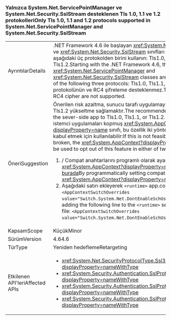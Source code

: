 ### <a name="only-tls-10-11-and-12-protocols-supported-in-systemnetservicepointmanager-and-systemnetsecuritysslstream"></a><span data-ttu-id="dcd4c-101">Yalnızca System.Net.ServicePointManager ve System.Net.Security.SslStream desteklenen Tls 1.0, 1.1 ve 1.2 protokolleri</span><span class="sxs-lookup"><span data-stu-id="dcd4c-101">Only Tls 1.0, 1.1 and 1.2 protocols supported in System.Net.ServicePointManager and System.Net.Security.SslStream</span></span>

|   |   |
|---|---|
|<span data-ttu-id="dcd4c-102">Ayrıntılar</span><span class="sxs-lookup"><span data-stu-id="dcd4c-102">Details</span></span>|<span data-ttu-id="dcd4c-103">.NET Framework 4.6 ile başlayan <xref:System.Net.ServicePointManager> ve <xref:System.Net.Security.SslStream> sınıfları yalnızca izin verilecek aşağıdaki üç protokolden birini kullanın: Tls1.0, Tls1.1 veya Tls1.2.</span><span class="sxs-lookup"><span data-stu-id="dcd4c-103">Starting with the .NET Framework 4.6, the <xref:System.Net.ServicePointManager> and <xref:System.Net.Security.SslStream> classes are only allowed to use one of the following three protocols: Tls1.0, Tls1.1, or Tls1.2.</span></span> <span data-ttu-id="dcd4c-104">SSL3.0 protokolünün ve RC4 şifreleme desteklenmez.</span><span class="sxs-lookup"><span data-stu-id="dcd4c-104">The SSL3.0 protocol and RC4 cipher are not supported.</span></span>|
|<span data-ttu-id="dcd4c-105">Öneri</span><span class="sxs-lookup"><span data-stu-id="dcd4c-105">Suggestion</span></span>|<span data-ttu-id="dcd4c-106">Önerilen risk azaltma, sunucu tarafı uygulamayı Tls1.0, Tls1.1 veya Tls1.2 yükseltme sağlamaktır.</span><span class="sxs-lookup"><span data-stu-id="dcd4c-106">The recommended mitigation is to upgrade the sever-side app to Tls1.0, Tls1.1, or Tls1.2.</span></span> <span data-ttu-id="dcd4c-107">Bu uygun değilse veya istemci uygulamaları kopmuş <xref:System.AppContext?displayProperty=name> sınıfı, bu özellik iki yöntemden biriyle dışında kabul etmek için kullanılabilir:</span><span class="sxs-lookup"><span data-stu-id="dcd4c-107">If this is not feasible, or if client apps are broken, the <xref:System.AppContext?displayProperty=name> class can be used to opt out of this feature in either of two ways:</span></span><ol><li><span data-ttu-id="dcd4c-108">/ Compat anahtarlarını programlı olarak ayarlayarak <xref:System.AppContext?displayProperty=name>açıklandığı gibi [burada](https://blogs.msdn.com/b/dotnet/archive/2015/04/29/net-announcements-at-build-2015.aspx#dotnet46)</span><span class="sxs-lookup"><span data-stu-id="dcd4c-108">By programmatically setting compat switches on the <xref:System.AppContext?displayProperty=name>, as explained [here](https://blogs.msdn.com/b/dotnet/archive/2015/04/29/net-announcements-at-build-2015.aspx#dotnet46)</span></span></li><li><span data-ttu-id="dcd4c-109">Aşağıdaki satırı ekleyerek <code>&lt;runtime&gt;</code> app.config dosyasının: <code>&lt;AppContextSwitchOverrides value=&quot;Switch.System.Net.DontEnableSchUseStrongCrypto=true&quot;/&gt;</code>;</span><span class="sxs-lookup"><span data-stu-id="dcd4c-109">By adding the following line to the <code>&lt;runtime&gt;</code> section of the app.config file: <code>&lt;AppContextSwitchOverrides value=&quot;Switch.System.Net.DontEnableSchUseStrongCrypto=true&quot;/&gt;</code>;</span></span></li></ol>|
|<span data-ttu-id="dcd4c-110">Kapsam</span><span class="sxs-lookup"><span data-stu-id="dcd4c-110">Scope</span></span>|<span data-ttu-id="dcd4c-111">Küçük</span><span class="sxs-lookup"><span data-stu-id="dcd4c-111">Minor</span></span>|
|<span data-ttu-id="dcd4c-112">Sürüm</span><span class="sxs-lookup"><span data-stu-id="dcd4c-112">Version</span></span>|<span data-ttu-id="dcd4c-113">4.6</span><span class="sxs-lookup"><span data-stu-id="dcd4c-113">4.6</span></span>|
|<span data-ttu-id="dcd4c-114">Tür</span><span class="sxs-lookup"><span data-stu-id="dcd4c-114">Type</span></span>|<span data-ttu-id="dcd4c-115">Yeniden hedefleme</span><span class="sxs-lookup"><span data-stu-id="dcd4c-115">Retargeting</span></span>|
|<span data-ttu-id="dcd4c-116">Etkilenen API'leri</span><span class="sxs-lookup"><span data-stu-id="dcd4c-116">Affected APIs</span></span>|<ul><li><xref:System.Net.SecurityProtocolType.Ssl3?displayProperty=nameWithType></li><li><xref:System.Security.Authentication.SslProtocols.None?displayProperty=nameWithType></li><li><xref:System.Security.Authentication.SslProtocols.Ssl2?displayProperty=nameWithType></li><li><xref:System.Security.Authentication.SslProtocols.Ssl3?displayProperty=nameWithType></li></ul>|


